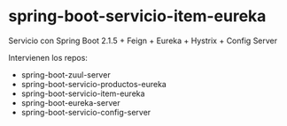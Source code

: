 # spring-boot-servicio-item-eureka
Servicio con Spring Boot 2.1.5 + Feign + Eureka + Hystrix + Config Server

Intervienen los repos:
- spring-boot-zuul-server
- spring-boot-servicio-productos-eureka
- spring-boot-servicio-item-eureka
- spring-boot-eureka-server
- spring-boot-servicio-config-server
